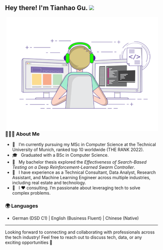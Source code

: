 <h2>Hey there! I'm Tianhao Gu. <img src="https://github.com/souvikguria98/souvikguria98/blob/master/Hi.gif" width="25"></h2>

<img align="right" alt="GIF" src="https://raw.githubusercontent.com/devSouvik/devSouvik/master/gif3.gif" width="500"/>

<h3> 👨🏻‍💻 About Me </h3>

- 🔭 &nbsp; I’m currently pursuing my MSc in Computer Science at the Technical University of Munich, ranked top 10 worldwide (THE RANK 2022).
- 🎓 &nbsp; Graduated with a BSc in Computer Science.
- 🧠 &nbsp; My bachelor thesis explored the *Effectiveness of Search-Based Testing on a Deep Reinforcement-Learned Swarm Controller*.
- 💼 &nbsp; I have experience as a Technical Consultant, Data Analyst, Research Assistant, and Machine Learning Engineer across multiple industries, including real estate and technology. 
- 🤔 &nbsp; I ❤️ consulting. I’m passionate about leveraging tech to solve complex problems.

<h3> 🌍 Languages </h3>

- German (DSD C1) | English (Business Fluent) | Chinese (Native)

---

Looking forward to connecting and collaborating with professionals across the tech industry! Feel free to reach out to discuss tech, data, or any exciting opportunities 🚀
